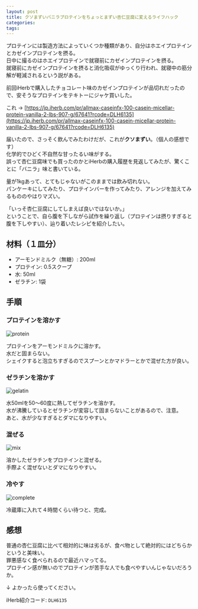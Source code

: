 ```yaml
---
layout: post
title: クソまずいバニラプロテインをちょっとまずい杏仁豆腐に変えるライフハック
categories:
tags:
---
```


プロテインには製造方法によっていくつか種類があり、自分はホエイプロテインとカゼインプロテインを摂る。  
日中に撮るのはホエイプロテインで就寝前にカゼインプロテインを摂る。  
就寝前にカゼインプロテインを摂ると消化吸収がゆっくり行われ、就寝中の筋分解が軽減されるという説がある。

前回iHerbで購入したチョコレート味のカゼインプロテインが品切れだったので、安そうなプロテインをテキトーにジャケ買いした。

これ &rarr; [https://jp.iherb.com/pr/allmax-caseinfx-100-casein-micellar-protein-vanilla-2-lbs-907-g/67641?rcode=DLH6135](https://jp.iherb.com/pr/allmax-caseinfx-100-casein-micellar-protein-vanilla-2-lbs-907-g/67641?rcode=DLH6135)

届いたので、さっそく飲んでみたわけだが、これが**クソまずい**。（個人の感想です）  
化学的でひどく不自然な甘ったるい味がする。  
誤って杏仁豆腐味でも買ったのかとiHerbの購入履歴を見返してみたが、驚くことに「バニラ」味と書いている。

量が1kgあって、とてもじゃないがこのままでは飲み切れない。  
パンケーキにしてみたり、プロテインバーを作ってみたり、アレンジを加えてみるもののやはりマズい。

「いっそ杏仁豆腐にしてしまえば良いではないか。」  
ということで、自ら腹を下しながら試作を繰り返し（プロテインは摂りすぎると腹を下しやすい）、辿り着いたレシピを紹介したい。

## 材料（１皿分）

- アーモンドミルク（無糖）: 200ml
- プロテイン: 0.5スクープ
- 水: 50ml
- ゼラチン: 1袋

## 手順

### プロテインを溶かす

![protein](https://rikson.imgix.net/CFA443BD-2960-4987-9CD1-1F96DA49ECCF.jpg?w=400)

プロテインをアーモンドミルクに溶かす。  
水だと固まらない。  
シェイクすると泡立ちすぎるのでスプーンとかマドラーとかで混ぜた方が良い。  

### ゼラチンを溶かす

![gelatin](https://rikson.imgix.net/IMG_3120.jpg?w=400)

水50mlを50〜60度に熱してゼラチンを溶かす。  
水が沸騰しているとゼラチンが変容して固まらないことがあるので、注意。  
あと、水が少なすぎるとダマになりやすい。

### 混ぜる

![mix](https://rikson.imgix.net/IMG_3121.jpg?w=400)

溶かしたゼラチンをプロテインと混ぜる。  
手際よく混ぜないとダマになりやすい。

### 冷やす

![complete](https://rikson.imgix.net/IMG_3123.jpg?w=400)

冷蔵庫に入れて４時間くらい待つと、完成。

## 感想

普通の杏仁豆腐に比べて相対的に味は劣るが、食べ物として絶対的にはどちらかというと美味い。  
罪悪感なく食べられるので最近ハマってる。  
プロテイン感が無いのでプロテインが苦手な人でも食べやすいんじゃないだろうか。

&darr; よかったら使ってください。

iHerb紹介コード: `DLH6135`
